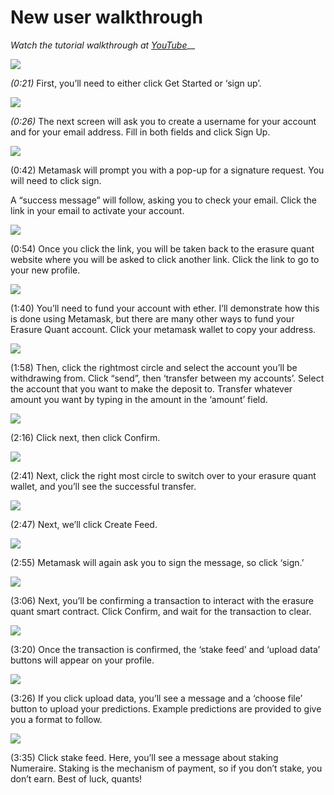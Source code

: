 # New user walkthrough

_Watch the tutorial walkthrough at_ [_YouTube_](https://youtu.be/FFXbKcBOjJg)\_\_

![](../.gitbook/assets/capture1.JPG)

_\(0:21\)_ First, you’ll need to either click Get Started or ‘sign up’.

![](../.gitbook/assets/capture2.JPG)

_\(0:26\)_ The next screen will ask you to create a username for your account and for your email address. Fill in both fields and click Sign Up.

![](../.gitbook/assets/capture3.JPG)

\(0:42\)  Metamask will prompt you with a pop-up for a signature request. You will need to click sign.

A “success message” will follow, asking you to check your email. Click the link in your email to activate your account.

![](../.gitbook/assets/capture4.JPG)

\(0:54\) Once you click the link, you will be taken back to the erasure quant website where you will be asked to click another link. Click the link to go to your new profile.

![](../.gitbook/assets/capture5.JPG)

\(1:40\) You’ll need to fund your account with ether. I’ll demonstrate how this is done using Metamask, but there are many other ways to fund your Erasure Quant account. Click your metamask wallet to copy your address.

![](../.gitbook/assets/capture6.JPG)

\(1:58\) Then, click the rightmost circle and select the account you’ll be withdrawing from. Click “send”, then ‘transfer between my accounts’. Select the account that you want to make the deposit to. Transfer whatever amount you want by typing in the amount in the ‘amount’ field. 

![](../.gitbook/assets/capture7.JPG)

\(2:16\) Click next, then click Confirm.

![](../.gitbook/assets/capture8.JPG)

\(2:41\) Next, click the right most circle to switch over to your erasure quant wallet, and you’ll see the successful transfer.

![](../.gitbook/assets/capture9.JPG)

\(2:47\) Next, we’ll click Create Feed.

![](../.gitbook/assets/capture10.JPG)

\(2:55\) Metamask will again ask you to sign the message, so click ‘sign.’

![](../.gitbook/assets/capture11.JPG)

\(3:06\) Next, you’ll be confirming a transaction to interact with the erasure quant smart contract. Click Confirm, and wait for the transaction to clear.

![](../.gitbook/assets/capture12.JPG)

\(3:20\) Once the transaction is confirmed, the ‘stake feed’ and ‘upload data’ buttons will appear on your profile.

![](../.gitbook/assets/capture13.JPG)

\(3:26\) If you click upload data, you’ll see a message and a ‘choose file’ button to upload your predictions. Example predictions are provided to give you a format to follow.

![](../.gitbook/assets/capture14.JPG)

\(3:35\) Click stake feed. Here, you’ll see a message about staking Numeraire. Staking is the mechanism of payment, so if you don’t stake, you don’t earn. Best of luck, quants!




